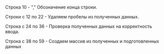 Строка 10 - "," Обозначение конца строки.

Строки с 12 по 22 - Удаляем пробелы из полученных данных.

Строка с 24 по 36 - Проверка полученных данных на корректность ввода. 

Строка с 38 по 59 - Создаем массив из полученных и подготовленных данных

